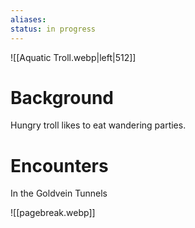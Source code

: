 ```yaml
---
aliases: 
status: in progress
---
```


![[Aquatic Troll.webp|left|512]]

# Background
Hungry troll likes to eat wandering parties.

# Encounters
In the Goldvein Tunnels

![[pagebreak.webp]]